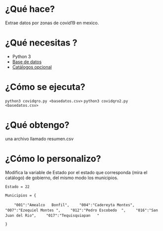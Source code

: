 # ¿Qué hace?

Extrae datos por zonas de covid19 en mexico.
# ¿Qué necesitas ?

* Python 3
* [Base de datos](https://www.gob.mx/salud/documentos/datos-abiertos-152127)
* [Catálogos opcional](https://www.gob.mx/salud/documentos/datos-abiertos-152127)

# ¿Cómo se ejecuta?

``python3 covidqro.py <basedatos.csv>``
``python3 covidqro2.py <basedatos.csv>``

# ¿Qué obtengo?
una archivo llamado resumen.csv

# ¿Cómo lo personalizo?

Modifica  la variable de Estado por el estado que corresponda (mira el catálogo) de gobierno,
del mismo modo los municipios.

``Estado = 22``

``Municipios = {``

``    "001":"Amealco   Bonfil",``
``    "004":"Cadereyta Montes",``
``    "007":"Ezequiel Montes ",``
``    "012":"Pedro Escobedo  ",``
``    "016":"San Juan del Rio",``
``    "017":"Tequisquiapan   "``
    
``}``
